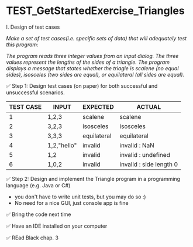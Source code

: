 # TEST_GetStartedExercise_Triangles
I. Design of test cases

_Make a set of test cases(i.e. specific sets of data) that will adequately test this program:_

_The program reads three integer values from an input dialog. The three values represent the lengths of the sides of a triangle. The program displays a message that states whether the triagle is scalene (no equal sides), isosceles (two sides are equal), or equilateral (all sides are equal)._

:white_check_mark: Step 1: Design test cases (on paper) for both successful and unsuccessful scenarios.

| TEST CASE|       INPUT      |          EXPECTED        |          ACTUAL          |
|----------|------------------|--------------------------|--------------------------|
|    1     |      1,2,3       |          scalene         |          scalene         |
|    2     |      3,2,3       |          isosceles       |         isosceles        |
|    3     |      3,3,3       |          equilateral     |        equilateral       |
|    4     |   1,2,"hello"    |          invalid         |       invalid : NaN      |
|    5     |       1,2        |          invalid         |   invalid : undefined    |
|    6     |       1,0,2      |          invalid         | invalid : side length 0  |

:white_check_mark: Step 2: Design and implement the Triangle program in a programming language (e.g. Java or C#)
  - you don't have to write unit tests, but you may do so :)
  - No need for a nice GUI, just console app is fine
  
 :white_check_mark: Bring the code next time
 
 :white_check_mark: Have an IDE installed on your computer
 
 :white_check_mark: REad Black chap. 3
